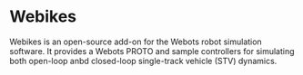 # Webikes

Webikes is an open-source add-on for the Webots robot simulation software. It provides a Webots PROTO and sample controllers for simulating both open-loop anbd closed-loop single-track vehicle (STV) dynamics.

